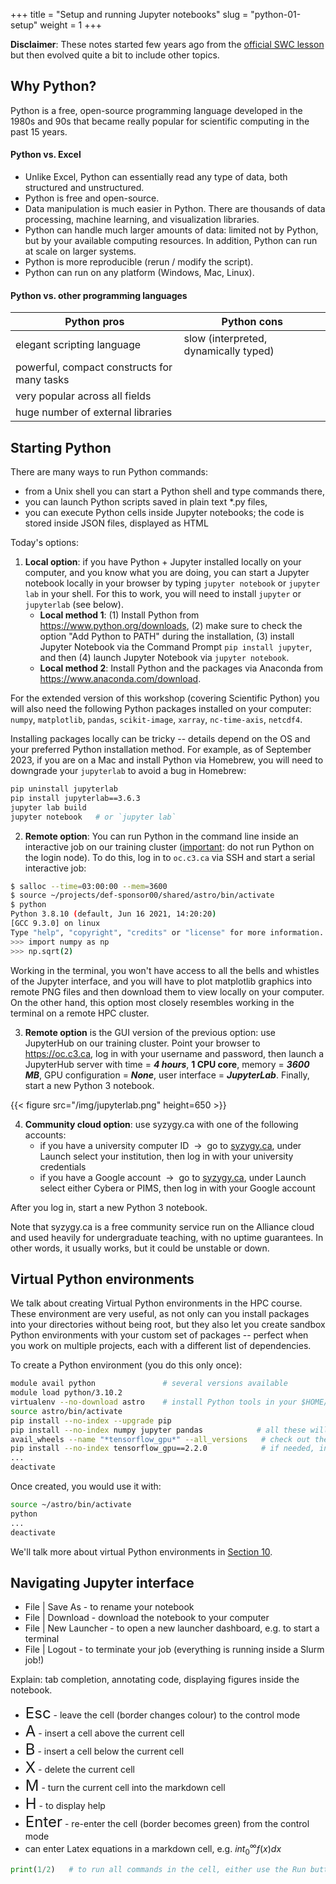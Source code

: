 +++
title = "Setup and running Jupyter notebooks"
slug = "python-01-setup"
weight = 1
+++

**Disclaimer**: These notes started few years ago from the [official SWC lesson](https://software-carpentry.org/lessons)
but then evolved quite a bit to include other topics.

## Why Python?

Python is a free, open-source programming language developed in the 1980s and 90s that became really popular
for scientific computing in the past 15 years.

#### Python vs. Excel

- Unlike Excel, Python can essentially read any type of data, both structured and unstructured.
- Python is free and open-source.
- Data manipulation is much easier in Python. There are thousands of data processing, machine learning, and
  visualization libraries.
- Python can handle much larger amounts of data: limited not by Python, but by your available computing
  resources. In addition, Python can run at scale on larger systems.
- Python is more reproducible (rerun / modify the script).
- Python can run on any platform (Windows, Mac, Linux).

#### Python vs. other programming languages

Python pros                                 | Python cons
--------------------------------------------|------------------------
elegant scripting language                  | slow (interpreted, dynamically typed)
powerful, compact constructs for many tasks |
very popular across all fields              |
huge number of external libraries           |

## Starting Python

There are many ways to run Python commands:

* from a Unix shell you can start a Python shell and type commands there,
* you can launch Python scripts saved in plain text *.py files,
* you can execute Python cells inside Jupyter notebooks; the code is stored inside JSON files, displayed as HTML

<!-- Today we will be using a Jupyter notebook. -->

Today's options:

1. **Local option**: if you have Python + Jupyter installed locally on your computer, and you know what you
are doing, you can start a Jupyter notebook locally in your browser by typing `jupyter notebook` or `jupyter
lab` in your shell. For this to work, you will need to install `jupyter` or `jupyterlab` (see below).
    - **Local method 1**: (1) Install Python from https://www.python.org/downloads, (2) make sure to check the
      option "Add Python to PATH" during the installation, (3) install Jupyter Notebook via the Command Prompt
      `pip install jupyter`, and then (4) launch Jupyter Notebook via `jupyter notebook`.
    - **Local method 2**: Install Python and the packages via Anaconda from https://www.anaconda.com/download.

<!-- Windows installation details https://noteable.io/jupyter-notebook/install-jupyter-notebook/#install-win -->

For the extended version of this workshop (covering Scientific Python) you will also need the following Python
packages installed on your computer: `numpy`, `matplotlib`, `pandas`, `scikit-image`, `xarray`,
`nc-time-axis`, `netcdf4`.

Installing packages locally can be tricky -- details depend on the OS and your preferred Python installation
method. For example, as of September 2023, if you are on a Mac and install Python via Homebrew, you will need
to downgrade your `jupyterlab` to avoid a bug in Homebrew:

```sh
pip uninstall jupyterlab
pip install jupyterlab==3.6.3
jupyter lab build
jupyter notebook   # or `jupyter lab`
```

2. **Remote option**: You can run Python in the command line inside an interactive job on our training cluster
   (<u>important</u>: do not run Python on the login node). To do this, log in to `oc.c3.ca` via SSH and start
   a serial interactive job:

```sh
$ salloc --time=03:00:00 --mem=3600
$ source ~/projects/def-sponsor00/shared/astro/bin/activate
$ python
Python 3.8.10 (default, Jun 16 2021, 14:20:20)
[GCC 9.3.0] on linux
Type "help", "copyright", "credits" or "license" for more information.
>>> import numpy as np
>>> np.sqrt(2)
```

Working in the terminal, you won't have access to all the bells and whistles of the Jupyter interface, and you will have
to plot matplotlib graphics into remote PNG files and then download them to view locally on your computer. On the other
hand, this option most closely resembles working in the terminal on a remote HPC cluster.

3. **Remote option** is the GUI version of the previous option: use JupyterHub on our training cluster. Point
   your browser to https://oc.c3.ca, log in with your username and password, then launch a JupyterHub
   server with time = ***4 hours***, **1 CPU core**, memory = ***3600 MB***, GPU configuration = ***None***,
   user interface = ***JupyterLab***. Finally, start a new Python 3 notebook.

{{< figure src="/img/jupyterlab.png" height=650 >}}

4. **Community cloud option**: use syzygy.ca with one of the following accounts:
    - if you have a university computer ID &nbsp;&rarr;&nbsp; go to <a href="https://syzygy.ca"
      target="_blank">syzygy.ca</a>, under Launch select your institution, then log in with your university credentials
    - if you have a Google account &nbsp;&rarr;&nbsp; go to <a href="https://syzygy.ca" target="_blank">syzygy.ca</a>,
      under Launch select either Cybera or PIMS, then log in with your Google account
	<!-- - if you have a GitHub account &nbsp;&rarr;&nbsp; go to https://westgrid.syzygy.ca, sign in with your GitHub account -->

After you log in, start a new Python 3 notebook.

<!-- This will open a browser page pointing to the Jupyter server (remote except for the last option). Click on New -> -->
<!-- Python 3. -->

Note that syzygy.ca is a free community service run on the Alliance cloud and used heavily for undergraduate
teaching, with no uptime guarantees. In other words, it usually works, but it could be unstable or down.

<!-- cartopy -->

## Virtual Python environments

We talk about creating Virtual Python environments in the HPC course. These environment are very useful, as
not only can you install packages into your directories without being root, but they also let you create
sandbox Python environments with your custom set of packages -- perfect when you work on multiple projects,
each with a different list of dependencies.

To create a Python environment (you do this only once):

```sh
module avail python               # several versions available
module load python/3.10.2
virtualenv --no-download astro    # install Python tools in your $HOME/astro
source astro/bin/activate
pip install --no-index --upgrade pip
pip install --no-index numpy jupyter pandas            # all these will go into your $HOME/astro
avail_wheels --name "*tensorflow_gpu*" --all_versions   # check out the available packages
pip install --no-index tensorflow_gpu==2.2.0            # if needed, install a specific version
...
deactivate
```

Once created, you would use it with:

```sh
source ~/astro/bin/activate
python
...
deactivate
```

We'll talk more about virtual Python environments in
[Section 10](../python-10-libraries#virtual-environments-and-packaging).

## Navigating Jupyter interface

- File | Save As - to rename your notebook
- File | Download - download the notebook to your computer
- File | New Launcher - to open a new launcher dashboard, e.g. to start a terminal
- File | Logout - to terminate your job (everything is running inside a Slurm job!)

Explain: tab completion, annotating code, displaying figures inside the notebook.

* <font size="+2">Esc</font> - leave the cell (border changes colour) to the control mode
* <font size="+2">A</font> - insert a cell above the current cell
* <font size="+2">B</font> - insert a cell below the current cell
* <font size="+2">X</font> - delete the current cell
* <font size="+2">M</font> - turn the current cell into the markdown cell
* <font size="+2">H</font> - to display help
* <font size="+2">Enter</font> - re-enter the cell (border becomes green) from the control mode
* can enter Latex equations in a markdown cell, e.g. $int_0^\infty f(x)dx$

```py
print(1/2)   # to run all commands in the cell, either use the Run button, or press shift+return
```
